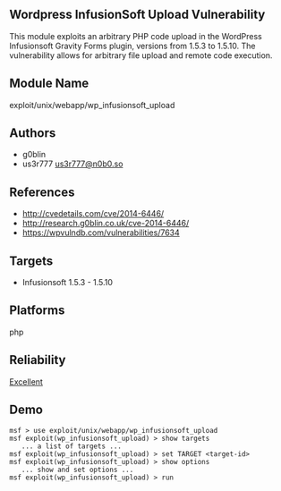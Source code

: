 ## Wordpress InfusionSoft Upload Vulnerability

This module exploits an arbitrary PHP code upload in the 
WordPress Infusionsoft Gravity Forms plugin, versions from 
1.5.3 to 1.5.10. The vulnerability allows for arbitrary file 
upload and remote code execution.


## Module Name
exploit/unix/webapp/wp_infusionsoft_upload

## Authors
* g0blin
* us3r777 <us3r777@n0b0.so>


## References
* http://cvedetails.com/cve/2014-6446/
* http://research.g0blin.co.uk/cve-2014-6446/
* https://wpvulndb.com/vulnerabilities/7634



## Targets
* Infusionsoft 1.5.3 - 1.5.10


## Platforms
php

## Reliability
[Excellent](https://github.com/rapid7/metasploit-framework/wiki/Exploit-Ranking)

## Demo

```
msf > use exploit/unix/webapp/wp_infusionsoft_upload
msf exploit(wp_infusionsoft_upload) > show targets
   ... a list of targets ...
msf exploit(wp_infusionsoft_upload) > set TARGET <target-id>
msf exploit(wp_infusionsoft_upload) > show options
   ... show and set options ...
msf exploit(wp_infusionsoft_upload) > run
```
    
    